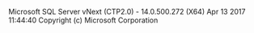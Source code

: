 Microsoft SQL Server vNext (CTP2.0) - 14.0.500.272 (X64) 
	Apr 13 2017 11:44:40 
	Copyright (c) Microsoft Corporation
